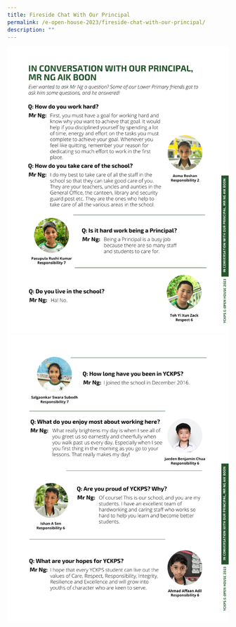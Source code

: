 ```yaml
---
title: Fireside Chat With Our Principal
permalink: /e-open-house-2023/fireside-chat-with-our-principal/
description: ""
---
```

![](/images/2023/E%20open%20house%202023/updated_yckps%20e-open%20house%202023_questions%20from%20lower%20primary%20students.png)
![](/images/2023/E%20open%20house%202023/updated_yckps%20e-open%20house%202023_questions%20from%20lower%20primary%20students%20(1).png)